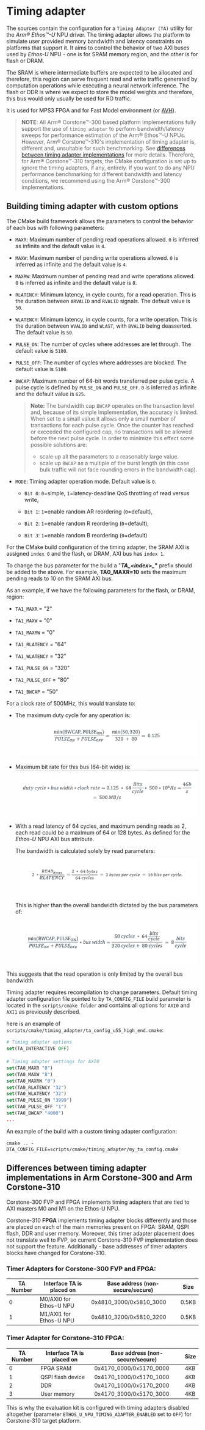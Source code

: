 # Timing adapter

The sources contain the configuration for a `Timing Adapter (TA)` utility for the *Arm® Ethos™-U* NPU driver. The
timing adapter allows the platform to simulate user provided memory bandwidth and latency constraints on platforms that
support it. It aims to control the behavior of two AXI buses used by *Ethos-U* NPU - one is for SRAM memory region, and
the other is for flash or DRAM.

The SRAM is where intermediate buffers are expected to be allocated and therefore, this region can serve frequent read
and write traffic generated by computation operations while executing a neural network inference. The flash or DDR is
where we expect to store the model weights and therefore, this bus would only usually be used for RO traffic.

It is used for MPS3 FPGA and for Fast Model environment (or [AVH](./arm_virtual_hardware.md#overview)).

> **NOTE**: All Arm® Corstone™-300 based platform implementations fully support the use of `timing adapter` to perform
> bandwidth/latency sweeps for performance estimation of the Arm® Ethos™-U NPUs. However, Arm® Corstone™-310's
> implementation of timing adapter is, different and, unsuitable for such benchmarking. See
> [differences between timing adapter implementations](#differences-between-timing-adapter-implementations-in-arm-corstone_300-and-arm-corstone_310) for more details. Therefore, for Arm® Corstone™-310 targets, the
> CMake configuration is set up to ignore the timing adapters, if any, entirely. If you want to do any NPU performance
> benchmarking for different bandwidth and latency conditions, we recommend using the Arm® Corstone™-300
> implementations.

## Building timing adapter with custom options

The CMake build framework allows the parameters to control the behavior of each bus with following parameters:

- `MAXR`: Maximum number of pending read operations allowed. `0` is inferred as infinite and the default value is `4`.

- `MAXW`: Maximum number of pending write operations allowed. `0` is inferred as infinite and the default value is `4`.

- `MAXRW`: Maximum number of pending read and write operations allowed. `0` is inferred as infinite and the default
  value is `8`.

- `RLATENCY`: Minimum latency, in cycle counts, for a read operation. This is the duration between `ARVALID` and
  `RVALID` signals. The default value is `50`.

- `WLATENCY`: Minimum latency, in cycle counts, for a write operation. This is the duration between `WVALID` and
  `WLAST`, with `BVALID` being deasserted. The default value is `50`.

- `PULSE_ON`: The number of cycles where addresses are let through. The default value is `5100`.

- `PULSE_OFF`: The number of cycles where addresses are blocked. The default value is `5100`.

- `BWCAP`: Maximum number of 64-bit words transferred per pulse cycle. A pulse cycle is defined by `PULSE_ON`
  and `PULSE_OFF`. `0` is inferred as infinite and the default value is `625`.

  > **Note:** The bandwidth cap `BWCAP` operates on the transaction level and, because of its simple implementation,
  > the accuracy is limited.
  > When set to a small value it allows only a small number of transactions for each pulse cycle.
  > Once the counter has reached or exceeded the configured cap, no transactions will be allowed before the next pulse
  > cycle. In order to minimize this effect some possible solutions are:
  >
  > - scale up all the parameters to a reasonably large value.
  > - scale up `BWCAP` as a multiple of the burst length (in this case bulk traffic will not face rounding errors in
  >   the bandwidth cap).

- `MODE`: Timing adapter operation mode. Default value is `0`.

  - `Bit 0`: `0`=simple, `1`=latency-deadline QoS throttling of read versus write,

  - `Bit 1`: `1`=enable random AR reordering (`0`=default),

  - `Bit 2`: `1`=enable random R reordering (`0`=default),

  - `Bit 3`: `1`=enable random B reordering (`0`=default)

For the CMake build configuration of the timing adapter, the SRAM AXI is assigned `index 0` and the flash, or DRAM, AXI
bus has `index 1`.

To change the bus parameter for the build a "***TA_\<index>_*"** prefix should be added to the above. For example,
**TA0_MAXR=10** sets the maximum pending reads to 10 on the SRAM AXI bus.

As an example, if we have the following parameters for the flash, or DRAM, region:

- `TA1_MAXR` = "2"

- `TA1_MAXW` = "0"

- `TA1_MAXRW` = "0"

- `TA1_RLATENCY` = "64"

- `TA1_WLATENCY` = "32"

- `TA1_PULSE_ON` = "320"

- `TA1_PULSE_OFF` = "80"

- `TA1_BWCAP` = "50"

For a clock rate of 500MHz, this would translate to:

- The maximum duty cycle for any operation is:\
  ![Maximum duty cycle formula](../media/F1.png)

- Maximum bit rate for this bus (64-bit wide) is:\
  ![Maximum bit rate formula](../media/F2.png)

- With a read latency of 64 cycles, and maximum pending reads as 2, each read could be a maximum of 64 or 128 bytes. As
  defined for the *Ethos-U* NPU AXI bus attribute.

  The bandwidth is calculated solely by read parameters:

  ![Bandwidth formula](../media/F3.png)

  This is higher than the overall bandwidth dictated by the bus parameters of:

  ![Overall bandwidth formula](../media/F4.png)

This suggests that the read operation is only limited by the overall bus bandwidth.

Timing adapter requires recompilation to change parameters. Default timing adapter configuration file pointed to by
`TA_CONFIG_FILE` build parameter is located in the `scripts/cmake folder` and contains all options for `AXI0` and `AXI1`
as previously described.

here is an example of `scripts/cmake/timing_adapter/ta_config_u55_high_end.cmake`:

```cmake
# Timing adapter options
set(TA_INTERACTIVE OFF)

# Timing adapter settings for AXI0
set(TA0_MAXR "8")
set(TA0_MAXW "8")
set(TA0_MAXRW "0")
set(TA0_RLATENCY "32")
set(TA0_WLATENCY "32")
set(TA0_PULSE_ON "3999")
set(TA0_PULSE_OFF "1")
set(TA0_BWCAP "4000")
...
```

An example of the build with a custom timing adapter configuration:

```commandline
cmake .. -DTA_CONFIG_FILE=scripts/cmake/timing_adapter/my_ta_config.cmake
```
## Differences between timing adapter implementations in Arm Corstone-300 and Arm Corstone-310

Corstone-300 FVP and FPGA implements timing adapters that are tied to AXI masters M0 and M1 on the Ethos-U NPU.

Corstone-310 **FPGA** implements timing adapter blocks differently and those are placed on each of the main
memories present on FPGA: SRAM, QSPI flash, DDR and user memory.
Moreover, this timer adapter placement does not translate well to FVP, so current Corstone-310 FVP implementation does
not support the feature. Additionally - base addresses of timer adapters blocks have changed for Corstone-310.

### Timer Adapters for Corstone-300 FVP and FPGA:

| TA Number | Interface TA is placed on | Base address (non-secure/secure) | Size  |
|-----------|---------------------------|----------------------------------|-------|
| 0         | M0/AXI0 for Ethos-U NPU   | 0x4810_3000/0x5810_3000          | 0.5KB |
| 1         | M1/AXI1 for Ethos-U NPU   | 0x4810_3200/0x5810_3200          | 0.5KB |

### Timer Adapter for Corstone-310 FPGA:

| TA Number | Interface TA is placed on | Base address (non-secure/secure) | Size |
|-----------|---------------------------|----------------------------------|------|
| 0         | FPGA SRAM                 | 0x4170_0000/0x5170_0000          | 4KB  |
| 1         | QSPI flash device         | 0x4170_1000/0x5170_1000          | 4KB  |
| 2         | DDR                       | 0x4170_1000/0x5170_2000          | 4KB  |
| 3         | User memory               | 0x4170_3000/0x5170_3000          | 4KB  |

This is why the evaluation kit is configured with timing adapters disabled altogether (parameter
`ETHOS_U_NPU_TIMING_ADAPTER_ENABLED` set to `OFF`) for Corstone-310 target platform. 
